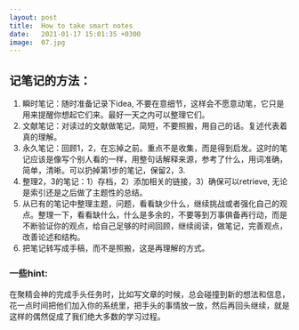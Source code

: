 ```yaml
---
layout: post
title:  How to take smart notes
date:   2021-01-17 15:01:35 +0300
image:  07.jpg
---
```


## 记笔记的方法：

1. 瞬时笔记：随时准备记录下idea, 不要在意细节，这样会不愿意动笔，它只是用来提醒你想起它们来。最好一天之内可以整理它们。
2. 文献笔记：对读过的文献做笔记，简短，不要照搬，用自己的话。复述代表着真的理解。
3. 永久笔记：回顾1，2，在忘掉之前。重点不是收集，而是得到启发。这时的笔记应该是像写个别人看的一样，用整句话解释来源，参考了什么，用词准确，简单，清晰。可以扔掉第1步的笔记，保留2，3.
4. 整理2，3的笔记：1）存档，2）添加相关的链接，3）确保可以retrieve, 无论是索引还是之后做了主题性的总结。
5. 从已有的笔记中整理主题，问题，看看缺少什么，继续挑战或者强化自己的观点。整理一下，看看缺什么，什么是多余的，不要等到万事俱备再行动，而是不断验证你的观点，给自己足够的时间回顾，继续阅读，做笔记，完善观点，改善论述和结构。
6. 把笔记转写成手稿，而不是照搬，这是再理解的方式。


### 一些hint:

在聚精会神的完成手头任务时，比如写文章的时候，总会碰撞到新的想法和信息，花一点时间把他们加入你的系统里，把手头的事情放一放，然后再回头继续，就是这样的偶然促成了我们绝大多数的学习过程。
